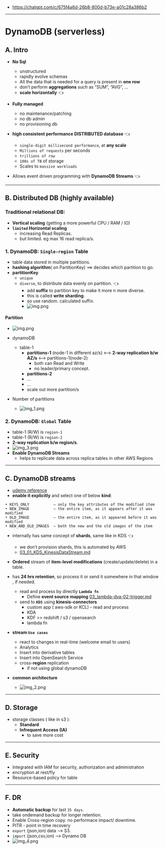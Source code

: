 - https://chatgpt.com/c/675f4a6d-26b8-800d-b73e-a01c28a386b2
--- 
# DynamoDB (serverless)
## A. Intro
- **No Sql** 
  - unstructured
  - rapidly evolve schemas
  - All the data that is needed for a query is present in **one row**
  - don’t perform **aggregations** such as “SUM”, “AVG”, …
  - **scale horizontally** :point_left:
  
- **Fully managed** 
  - no maintenance/patching
  - no db admin
  - no provisioning db

- **high consistent performance DISTRIBUTED database** :point_left:
  - `single-digit millisecond performance`, at **any scale** 
  - `Millions of requests` per seconds
  - `trillions of row`
  - `100s of TB` of storage
  - Scales to `massive workloads`

- Allows event driven programming with **DynamoDB Streams** :point_left:

---
## B. Distributed DB (highly available)
###  Traditional relational DB:
- **Vertical scaling** (getting a more powerful CPU / RAM / IO)
- **`limited` Horizontal scaling** 
  - increasing Read Replicas.
  - but limited. eg max 16 read replica/s.

### 1. DynamoDB: `Single-region` Table
- table data stored in multiple partitions.
- **hashing algorithm**( on PartitionKey) ==> decides which partition  to go.
- **partitionKey**
  - `unique`
  - `diverse`, to distribute data evenly on partition.  :point_left:
    - add **suffix** to partition key to make it more n more diverse.
    - this is called **write sharding**.
    - so use random. calculated suffix.
    - ![img.png](../99_img/dva/db/03/img.png)
  
#### Partition
- ![img.png](../99_img/dva/db/01/img.png)
- dynamoDB
  - table-1
    - **partitions-1** (node-1 in different az/s) <--> **2-way replication b/w AZ/s** <--> partitions-1(node-2)
      - both can Read and Write
      - no leader/primary concept.
    - **partitions-2**
    - ...
    - ...
    - scale out more partition/s
    
- Number of partitions
  - ![img_1.png](../99_img/dva/db/01/img_1.png)
    
### 2. DynamoDB: `Global` Table
- table-1 (R/W) is `region-1`
- table-1 (R/W) is `region-2`
- **2-way replication b/w region/s**.
- ![img_3.png](../99_img/moreSrv/dynamo/img_3.png)
- **Enable DynamoDB Streams** 
  - helps to replicate data across replica tables in other AWS Regions

---
## C. DynamoDB streams
- [udemy reference](https://www.udemy.com/course/aws-certified-developer-associate-dva-c01/learn/lecture/28646620#overview)
- **enable it explicitly** and select one of below **kind**:
```
• KEYS_ONLY           – only the key attributes of the modified item
• NEW_IMAGE           – the entire item, as it appears after it was modified
• OLD_IMAGE           – the entire item, as it appeared before it was modified
• NEW_AND_OLD_IMAGES  – both the new and the old images of the item
```
- internally has same concept of **shards**, same like in KDS :point_left:
  - we don’t provision shards, this is automated by AWS
  - [03_01_KDS_KinesisDataStream.md](../05_decoupling/03_01_KDS_KinesisDataStream.md)

- **Ordered** stream of **item-level modifications** (create/update/delete) in a table.

- has **24 hrs retention**, so process it or send it somewhere in that window , if needed.
  - read and process by directly **`Lambda fn`**
    - Define **event source mapping** [03_lambda-dva-02-trigger.md](../01_compute/03_lambda-dva-02-trigger.md#yellow_circle-c3-dynamodb--stream-)
  - send to **`KDS`** using **kinesis-connectors**
    - custom app ( aws-sdk or KCL) - read and process
    - KDA
    - KDF >> redshift / s3 / opensearch 
    - lambda fn
    
- **stream `Use cases`**
  - react to changes in real-time (welcome email to users)
  - Analytics
  - Insert into derivative tables
  - Insert into OpenSearch Service
  - cross-**region** replication 
    - if not using global dynamoDB

- **common architecture**
  - ![img_2.png](../99_img/moreSrv/dynamo/img_2.png)
---
## D. Storage 
- storage classes ( like in s3 ): 
  - **Standard**
  - **Infrequent Access (IA)** 
    - to save more cost

---
## E. Security
- Integrated with IAM for security, authorization and administration
- encryption at rest/fly
- Resource-based policy for table

---
## F. DR
- **Automatic backup** for last `35 days`. 
- take ondemand backup for longer retention.
- Enable Cross-region copy. no performace impact/ downtime.
- PITR - point in time recovery
- `export` (json,ion) data --> S3.
- `import` (json,csv,ion) --> Dynamo DB
- ![img_4.png](../99_img/moreSrv/dynamo/img_4.png)
